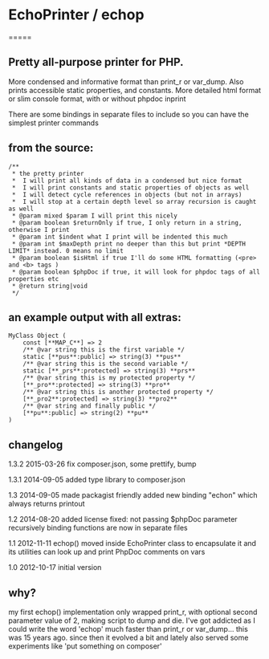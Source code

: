 # EchoPrinter / echop
=====

## Pretty all-purpose printer for PHP.

More condensed and informative format than print_r or var_dump. Also prints
accessible static properties, and constants. More detailed html format or slim
console format, with or without phpdoc inprint

There are some bindings in separate files to include so you can have the
simplest printer commands

## from the source:

```
/**
 * the pretty printer
 * 	I will print all kinds of data in a condensed but nice format
 * 	I will print constants and static properties of objects as well
 * 	I will detect cycle references in objects (but not in arrays)
 * 	I will stop at a certain depth level so array recursion is caught as well
 * @param mixed $param I will print this nicely
 * @param boolean $returnOnly if true, I only return in a string, otherwise I print
 * @param int $indent what I print will be indented this much
 * @param int $maxDepth print no deeper than this but print *DEPTH LIMIT* instead. 0 means no limit
 * @param boolean $isHtml if true I'll do some HTML formatting (<pre> and <b> tags )
 * @param boolean $phpDoc if true, it will look for phpdoc tags of all properties etc
 * @return string|void
 */
```

## an example output with all extras:

    MyClass Object (
        const [**MAP_C**] => 2
        /** @var string this is the first variable */
        static [**pus**:public] => string(3) **pus**
        /** @var string this is the second variable */
        static [**_prs**:protected] => string(3) **prs**
        /** @var string this is my protected property */
        [**_pro**:protected] => string(3) **pro**
        /** @var string this is another protected property */
        [**_pro2**:protected] => string(3) **pro2**
        /** @var string and finally public */
        [**pu**:public] => string(2) **pu**
    )

## changelog

1.3.2 2015-03-26
fix composer.json, some prettify, bump

1.3.1 2014-09-05
added type library to composer.json

1.3 2014-09-05
made packagist friendly
added new binding "echon" which always returns printout

1.2 2014-08-20
added license
fixed: not passing $phpDoc parameter recursively
binding functions are now in separate files

1.1 2012-11-11
echop() moved inside EchoPrinter class to encapsulate it and its utilities
can look up and print PhpDoc comments on vars

1.0 2012-10-17
initial version

## why?

my first echop() implementation only wrapped print_r, with optional second
parameter value of 2, making script to dump and die. I've got addicted as
I could write the word 'echop' much faster than print_r or var_dump...
this was 15 years ago. since then it evolved a bit and lately also served
some experiments like 'put something on composer'

